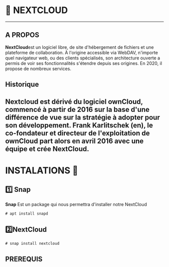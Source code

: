 # :pushpin: NEXTCLOUD

---
## A PROPOS 
 **NextCloud**est un logiciel libre, de site d'hébergement de fichiers et une plateforme de collaboration. À l'origine accessible via WebDAV, n'importe quel navigateur web, ou des clients spécialisés, son architecture ouverte a permis de voir ses fonctionnalités s'étendre depuis ses origines. En 2020, il propose de nombreux services.
## Historique 
**Nextcloud** est dérivé du logiciel ownCloud, commencé à partir de 2016 sur la base d'une différence de vue sur la stratégie à adopter pour son développement. Frank Karlitschek (en), le co-fondateur et directeur de l'exploitation de ownCloud part alors en avril 2016 avec une équipe et crée NextCloud.
---

# INSTALATIONS :round_pushpin:

## :one: Snap  
**Snap** Est un package qui nous permettra d'installer notre NextCloud 
```
# apt install snapd
```
## :two:NextCloud
```
# snap install nextcloud
```
## PREREQUIS



